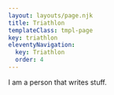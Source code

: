 ```yaml
---
layout: layouts/page.njk
title: Triathlon
templateClass: tmpl-page
key: triathlon
eleventyNavigation:
  key: Triathlon
  order: 4
---
```


I am a person that writes stuff.
